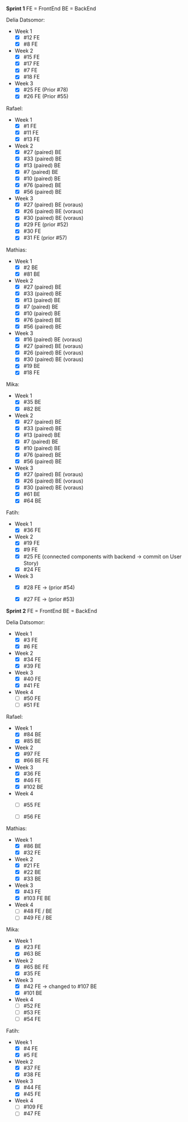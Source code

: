 **Sprint 1**
FE = FrontEnd   BE = BackEnd

Delia Datsomor:
- Week 1
    - [x] #12 FE
    - [x] #8 FE
- Week 2
    - [x] #15 FE
    - [x] #17 FE
    - [x] #7 FE 
    - [x] #18 FE 
- Week 3
    - [x] #25 FE (Prior #78)
    - [x] #26 FE (Prior #55)

Rafael:
- Week 1
    - [x] #1 FE
    - [x] #11 FE
    - [x] #13 FE
- Week 2
    - [x] #27 (paired) BE
    - [x] #33 (paired) BE
    - [x] #13 (paired) BE
    - [x] #7  (paired) BE
    - [x] #10 (paired) BE
    - [x] #76 (paired) BE
    - [x] #56 (paired) BE
- Week 3
    - [x] #27 (paired) BE (voraus)
    - [x] #26 (paired) BE (voraus)
    - [x] #30 (paired) BE (voraus)
    - [x] #29 FE (prior #52)
    - [x] #30 FE 
    - [x] #31 FE (prior #57)

Mathias:
- Week 1
    - [x] #2 BE
    - [x] #81 BE

- Week 2
    - [x] #27 (paired) BE
    - [x] #33 (paired) BE
    - [x] #13 (paired) BE
    - [x] #7  (paired) BE
    - [x] #10 (paired) BE
    - [x] #76 (paired) BE
    - [x] #56 (paired) BE
- Week 3
    - [x] #16 (paired) BE (voraus)
    - [x] #27 (paired) BE (voraus)
    - [x] #26 (paired) BE (voraus)
    - [x] #30 (paired) BE (voraus)
    - [x] #19 BE
    - [x] #18 FE 

Mika:
- Week 1
    - [x] #35 BE
    - [x] #82 BE
- Week 2
    - [x] #27 (paired) BE
    - [x] #33 (paired) BE
    - [x] #13 (paired) BE
    - [x] #7  (paired) BE
    - [x] #10 (paired) BE
    - [x] #76 (paired) BE
    - [x] #56 (paired) BE
- Week 3
    - [x] #27 (paired) BE (voraus)
    - [x] #26 (paired) BE (voraus)
    - [x] #30 (paired) BE (voraus)
    - [x] #61 BE
    - [x] #64 BE 

Fatih:
- Week 1
    - [x] #36 FE
- Week 2
    - [x] #19 FE
    - [x] #9 FE
    - [x] #25 FE (connected components with backend -> commit on User Story)
    - [x] #24 FE 
- Week 3
    - [x] #28 FE -> (prior #54)
    - [x] #27 FE -> (prior #53) 





**Sprint 2**
FE = FrontEnd   BE = BackEnd

Delia Datsomor:
- Week 1
    - [x] #3 FE
    - [x] #6 FE
- Week 2
    - [x] #34 FE
    - [x] #39 FE
- Week 3
    - [x] #40 FE
    - [x] #41 FE
- Week 4
    - [ ] #50 FE
    - [ ] #51 FE

Rafael:
- Week 1
    - [x] #84 BE
    - [x] #85 BE
- Week 2
    - [x] #97 FE
    - [x] #66 BE FE
- Week 3
    - [x] #36 FE
    - [x] #46 FE
    - [x] #102 BE
- Week 4
    - [ ] #55 FE
    - [ ] #56 FE


Mathias:
- Week 1
    - [x] #86 BE
    - [x] #32 FE
- Week 2
    - [x] #21 FE
    - [x] #22 BE
    - [x] #33 BE
- Week 3
    - [x] #43 FE
    - [x] #103 FE BE
- Week 4
    - [ ] #48 FE / BE
    - [ ] #49 FE / BE

Mika:
- Week 1
    - [x] #23 FE
    - [x] #63 BE
- Week 2
    - [x] #65 BE FE
    - [x] #35 FE
- Week 3
    - [x] #42 FE -> changed to #107 BE
    - [x] #101 BE
- Week 4
    - [ ] #52 FE
    - [ ] #53 FE
    - [ ] #54 FE

Fatih:
- Week 1
    - [x] #4 FE
    - [x] #5 FE
- Week 2
    - [x] #37 FE
    - [x] #38 FE
- Week 3
    - [x] #44 FE
    - [x] #45 FE
- Week 4
    - [ ] #109 FE
    - [ ] #47 FE
